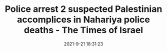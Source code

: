 ---
"title": "Police arrest 2 suspected Palestinian accomplices in Nahariya police deaths - The Times of Israel"
"date": "2021-9-21 18:31:23"
"feed_name": "GOOGLENEWSCONSTRUCTION"
"feed_website": "https://news.google.com/search?q=construction%2Bincident&hl=en-US&gl=US&ceid=US:en"
"feed_rss": "https://news.google.com/rss/search?q=construction%2Bincident&hl=en-US&gl=US&ceid=US:en"
"link": "https://www.timesofisrael.com/police-arrest-2-suspected-palestinian-accomplices-in-nahariya-police-deaths/"
"file": "_posts/2021-1-1-2b2020ff58b6077338f2f592f77e76be1406f3bf.md"
"accident": "1"
"drilling": "0"
"dead": "0"
"injured": "0"
"where": "unknown site"
---